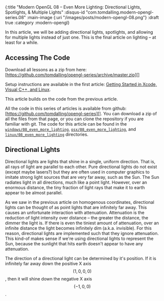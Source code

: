 {:title "Modern OpenGL 08 – Even More Lighting: Directional Lights, Spotlights, & Multiple Lights"
 :disqus-id "com.tomdalling.modern-opengl-series.08"
 :main-image {:uri "/images/posts/modern-opengl-08.png"}
 :draft true
 :category :modern-opengl}

In this article, we will be adding directional lights, spotlights, and allowing
for multiple lights instead of just one. This is the final article on lighting
– at least for a while.

<!--more-->

Accessing The Code
------------------

Download all lessons as a zip from
here:[https://github.com/tomdalling/opengl-series/archive/master.zip][] 

Setup instructions are available in the first article: [Getting Started in
Xcode, Visual C++, and Linux][].

This article builds on the code from the previous article.

All the code in this series of articles is available from github:
[https://github.com/tomdalling/opengl-series][]. You can download a zip of all
the files from that page, or you can clone the repository if you are familiar
with git. The code for this article can be found in the
[`windows/08_even_more_lighting`][], [`osx/08_even_more_lighting`][], and
[`linux/08_even_more_lighting`][] directories.

Directional Lights
------------------

Directional lights are lights that shine in a single, uniform direction. That
is, all rays of light are parallel to each other. Pure directional lights do
not exist (except maybe lasers?) but they are often used in computer graphics
to imitate strong light sources that are very far away, such as the Sun. The
Sun radiates light in all directions, much like a point light. However, over an
enormous distance, the tiny fraction of light rays that make it to earth appear
to be almost parallel.

As we saw in the previous article on homogenous coordinates, directional lights
can be thought of as point lights that are infinitely far away. This causes an
unfortunate interaction with attenuation. Attenuation is the reduction of light
intensity over distance – the greater the distance, the dimmer the light is. If
there is even the tiniest amount of attenuation, over an infinite distance the
light becomes infinitely dim (a.k.a. invisible). For this reason, directional
lights are implemented such that they ignore attenuation. This kind-of makes
sense if we're using directional lights to represent the Sun, because the
sunlight that hits earth doesn't appear to have any attenuation.

The direction of a directional light can be determined by it's position. If it
is infinitely far away down the positive X axis $$(1, 0, 0, 0)$$, then it will
shine down the negative X axis $$(-1, 0, 0)$$.

[https://github.com/tomdalling/opengl-series/archive/master.zip]: https://github.com/tomdalling/opengl-series/archive/master.zip
[Getting Started in Xcode, Visual C++, and Linux]: http://tomdalling.com/blog/modern-opengl/01-getting-started-in-xcode-and-visual-cpp/
[https://github.com/tomdalling/opengl-series]: https://github.com/tomdalling/opengl-series
[`windows/08_even_more_lighting`]: https://github.com/tomdalling/opengl-series/tree/master/windows/08_even_more_lighting
[`osx/08_even_more_lighting`]: https://github.com/tomdalling/opengl-series/tree/master/osx/08_even_more_lighting
[`linux/08_even_more_lighting`]: https://github.com/tomdalling/opengl-series/tree/master/linux/08_even_more_lighting
